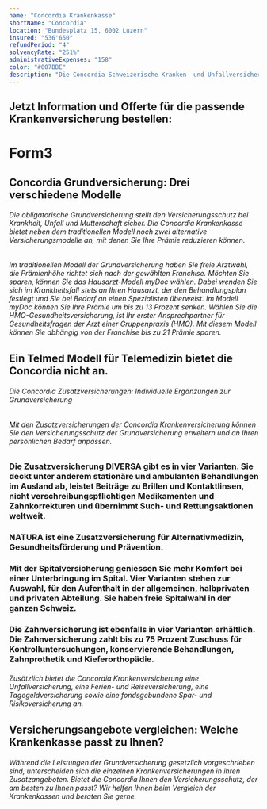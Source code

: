 ```yaml
---
name: "Concordia Krankenkasse"
shortName: "Concordia"
location: "Bundesplatz 15, 6002 Luzern"
insured: "536'650"
refundPeriod: "4"
solvencyRate: "251%"
administrativeExpenses: "158"
color: "#007BBE"
description: "Die Concordia Schweizerische Kranken- und Unfallversicherung hat ihren Sitz in Luzern. Das Unternehmen nahm seine Tätigkeit bereits im Jahr 1914 auf und konzentriert sich auf das Angebot von Krankenversicherungen und Unfallversicherungen. Rund 632'000 Privatpersonen haben eine Grundversicherung bei der Krankenversicherung abgeschlossen, der Umsatz lag im Jahr 2018 bei 2,8 Milliarden Schweizer Franken. Zusätzlich zur obligatorischen Grundversicherung bietet die Krankenkasse auch mehrere Zusatzversicherungen inklusive einer Zahnversicherung und einer Reise- und Fernversicherung an. Bei uns können Sie die Prämien vergleichen und direkt ein unverbindliches Angebot der Concordia anfordern."
---
```


## Jetzt Information und Offerte für die passende Krankenversicherung bestellen:

# Form3

## Concordia Grundversicherung: Drei verschiedene Modelle

###### Die obligatorische Grundversicherung stellt den Versicherungsschutz bei Krankheit, Unfall und Mutterschaft sicher. Die Concordia Krankenkasse bietet neben dem traditionellen Modell noch zwei alternative Versicherungsmodelle an, mit denen Sie Ihre Prämie reduzieren können.

###### Im traditionellen Modell der Grundversicherung haben Sie freie Arztwahl, die Prämienhöhe richtet sich nach der gewählten Franchise. Möchten Sie sparen, können Sie das Hausarzt-Modell myDoc wählen. Dabei wenden Sie sich im Krankheitsfall stets an Ihren Hausarzt, der den Behandlungsplan festlegt und Sie bei Bedarf an einen Spezialisten überweist. Im Modell myDoc können Sie Ihre Prämie um bis zu 13 Prozent senken. Wählen Sie die HMO-Gesundheitsversicherung, ist Ihr erster Ansprechpartner für Gesundheitsfragen der Arzt einer Gruppenpraxis (HMO). Mit diesem Modell können Sie abhängig von der Franchise bis zu 21 Prämie sparen.

## Ein Telmed Modell für Telemedizin bietet die Concordia nicht an.

###### Die Concordia Zusatzversicherungen: Individuelle Ergänzungen zur Grundversicherung

###### Mit den Zusatzversicherungen der Concordia Krankenversicherung können Sie den Versicherungsschutz der Grundversicherung erweitern und an Ihren persönlichen Bedarf anpassen.

### Die Zusatzversicherung DIVERSA gibt es in vier Varianten. Sie deckt unter anderem stationäre und ambulanten Behandlungen im Ausland ab, leistet Beiträge zu Brillen und Kontaktlinsen, nicht verschreibungspflichtigen Medikamenten und Zahnkorrekturen und übernimmt Such- und Rettungsaktionen weltweit.

### NATURA ist eine Zusatzversicherung für Alternativmedizin, Gesundheitsförderung und Prävention.

### Mit der Spitalversicherung geniessen Sie mehr Komfort bei einer Unterbringung im Spital. Vier Varianten stehen zur Auswahl, für den Aufenthalt in der allgemeinen, halbprivaten und privaten Abteilung. Sie haben freie Spitalwahl in der ganzen Schweiz.

### Die Zahnversicherung ist ebenfalls in vier Varianten erhältlich. Die Zahnversicherung zahlt bis zu 75 Prozent Zuschuss für Kontrolluntersuchungen, konservierende Behandlungen, Zahnprothetik und Kieferorthopädie.

###### Zusätzlich bietet die Concordia Krankenversicherung eine Unfallversicherung, eine Ferien- und Reiseversicherung, eine Tagegeldversicherung sowie eine fondsgebundene Spar- und Risikoversicherung an.

## Versicherungsangebote vergleichen: Welche Krankenkasse passt zu Ihnen?

###### Während die Leistungen der Grundversicherung gesetzlich vorgeschrieben sind, unterscheiden sich die einzelnen Krankenversicherungen in ihren Zusatzangeboten. Bietet die Concordia Ihnen den Versicherungsschutz, der am besten zu Ihnen passt? Wir helfen Ihnen beim Vergleich der Krankenkassen und beraten Sie gerne.
